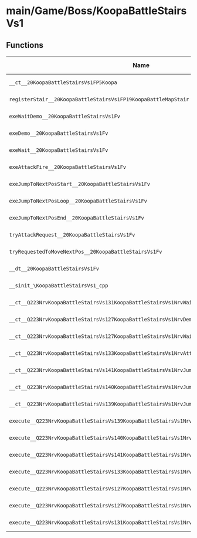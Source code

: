 # main/Game/Boss/KoopaBattleStairsVs1

## Functions

| Name | Address | Match % |
|------|---------|---------|
| `__ct__20KoopaBattleStairsVs1FP5Koopa` | `0x8005A450` | :x: (0.0%) |
| `registerStair__20KoopaBattleStairsVs1FP19KoopaBattleMapStair` | `0x8005A558` | :x: (0.0%) |
| `exeWaitDemo__20KoopaBattleStairsVs1Fv` | `0x8005A654` | :x: (0.0%) |
| `exeDemo__20KoopaBattleStairsVs1Fv` | `0x8005A6DC` | :x: (0.0%) |
| `exeWait__20KoopaBattleStairsVs1Fv` | `0x8005A860` | :x: (0.0%) |
| `exeAttackFire__20KoopaBattleStairsVs1Fv` | `0x8005A8D0` | :x: (0.0%) |
| `exeJumpToNextPosStart__20KoopaBattleStairsVs1Fv` | `0x8005AAD8` | :x: (0.0%) |
| `exeJumpToNextPosLoop__20KoopaBattleStairsVs1Fv` | `0x8005AB58` | :x: (0.0%) |
| `exeJumpToNextPosEnd__20KoopaBattleStairsVs1Fv` | `0x8005ADB4` | :x: (0.0%) |
| `tryAttackRequest__20KoopaBattleStairsVs1Fv` | `0x8005AEB4` | :x: (0.0%) |
| `tryRequestedToMoveNextPos__20KoopaBattleStairsVs1Fv` | `0x8005AF34` | :x: (0.0%) |
| `__dt__20KoopaBattleStairsVs1Fv` | `0x8005AFC8` | :x: (0.0%) |
| `__sinit_\KoopaBattleStairsVs1_cpp` | `0x8005B024` | :x: (0.0%) |
| `__ct__Q223NrvKoopaBattleStairsVs131KoopaBattleStairsVs1NrvWaitDemoFv` | `0x8005B078` | :x: (0.0%) |
| `__ct__Q223NrvKoopaBattleStairsVs127KoopaBattleStairsVs1NrvDemoFv` | `0x8005B088` | :x: (0.0%) |
| `__ct__Q223NrvKoopaBattleStairsVs127KoopaBattleStairsVs1NrvWaitFv` | `0x8005B098` | :x: (0.0%) |
| `__ct__Q223NrvKoopaBattleStairsVs133KoopaBattleStairsVs1NrvAttackFireFv` | `0x8005B0A8` | :x: (0.0%) |
| `__ct__Q223NrvKoopaBattleStairsVs141KoopaBattleStairsVs1NrvJumpToNextPosStartFv` | `0x8005B0B8` | :x: (0.0%) |
| `__ct__Q223NrvKoopaBattleStairsVs140KoopaBattleStairsVs1NrvJumpToNextPosLoopFv` | `0x8005B0C8` | :x: (0.0%) |
| `__ct__Q223NrvKoopaBattleStairsVs139KoopaBattleStairsVs1NrvJumpToNextPosEndFv` | `0x8005B0D8` | :x: (0.0%) |
| `execute__Q223NrvKoopaBattleStairsVs139KoopaBattleStairsVs1NrvJumpToNextPosEndCFP5Spine` | `0x8005B0E8` | :x: (0.0%) |
| `execute__Q223NrvKoopaBattleStairsVs140KoopaBattleStairsVs1NrvJumpToNextPosLoopCFP5Spine` | `0x8005B0F0` | :x: (0.0%) |
| `execute__Q223NrvKoopaBattleStairsVs141KoopaBattleStairsVs1NrvJumpToNextPosStartCFP5Spine` | `0x8005B0F8` | :x: (0.0%) |
| `execute__Q223NrvKoopaBattleStairsVs133KoopaBattleStairsVs1NrvAttackFireCFP5Spine` | `0x8005B100` | :x: (0.0%) |
| `execute__Q223NrvKoopaBattleStairsVs127KoopaBattleStairsVs1NrvWaitCFP5Spine` | `0x8005B108` | :x: (0.0%) |
| `execute__Q223NrvKoopaBattleStairsVs127KoopaBattleStairsVs1NrvDemoCFP5Spine` | `0x8005B110` | :x: (0.0%) |
| `execute__Q223NrvKoopaBattleStairsVs131KoopaBattleStairsVs1NrvWaitDemoCFP5Spine` | `0x8005B118` | :x: (0.0%) |